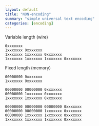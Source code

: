 ```yaml
---
layout: default
title: "NON-encoding"
summary: "simple universal text encoding"
categories: [encoding]
---
```


Variable length (wire)
```
0xxxxxxx
1xxxxxxx 0xxxxxxx
1xxxxxxx 1xxxxxxx 0xxxxxxx
1xxxxxxx 1xxxxxxx 1xxxxxxx 0xxxxxxx
```

Fixed length (memory)

```
00000000 0xxxxxxx
1xxxxxxx 0xxxxxxx

00000000 00000000 0xxxxxxx
00000000 1xxxxxxx 0xxxxxxx
1xxxxxxx 1xxxxxxx 0xxxxxxx

00000000 00000000 00000000 0xxxxxxx
00000000 00000000 1xxxxxxx 0xxxxxxx
00000000 1xxxxxxx 1xxxxxxx 0xxxxxxx
1xxxxxxx 1xxxxxxx 1xxxxxxx 0xxxxxxx
```

